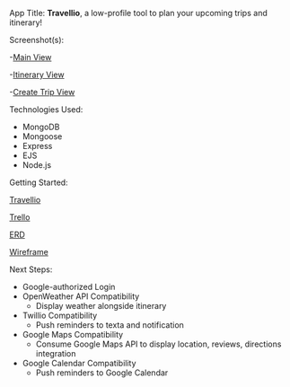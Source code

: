 App Title: **Travellio**, a low-profile tool to plan your upcoming trips and itinerary!

Screenshot(s): 

-[Main View](https://ibb.co/cQwnJdw)

-[Itinerary View](https://ibb.co/BCZsjtC)

-[Create Trip View](https://ibb.co/mcF7Z72)

Technologies Used: 

- MongoDB
- Mongoose
- Express
- EJS
- Node.js

Getting Started: 

[Travellio](https://bear-travel-planner-sei.herokuapp.com/trips)

[Trello](https://trello.com/b/gYIXaLSO/sei-proj-2-travel-app)

[ERD](https://app.lucidchart.com/lucidchart/invitations/accept/7d25fdba-dd34-4c72-a4e9-82bda8fcb5e2)

[Wireframe](https://app.lucidchart.com/lucidchart/invitations/accept/9e777478-52af-48f2-beaa-e33c635f9318)



Next Steps: 

- Google-authorized Login
- OpenWeather API Compatibility
    - Display weather alongside itinerary
- Twillio Compatibility
    - Push reminders to texta and notification
- Google Maps Compatibility
    - Consume Google Maps API to display location, reviews, directions integration
- Google Calendar Compatibility
    - Push reminders to Google Calendar

